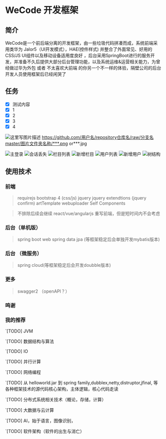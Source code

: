 # WeCode 开发框架

## 简介
WeCode是一个前后端分离的开发框架，由一些垃圾代码拼凑而成，系统前端采用类华为 Jalor5（UI开发模式），HAE(控件样式) 并整合了外面常见、好用的CSS/JS UI组件以及移动设备适用度良好 ，后台采用SpringBoot进行的服务开发，并准备不久后提供大部分后台管理功能，以及系统运维&运营相关能力，为曾经做过华为外包 或者 不太喜欢大前端 的你另一个不一样的体验，隔壁公司的后台开发人员使用框架后已经闲哭了

## 任务
- [x] 测试内容
- [x] 1
- [x] 2
- [x] 3
- [x] 4

![这里写图片描述](http://...)
https://github.com/用户名/repository仓库名/raw/分支名master/图片文件夹名称/***.png or***.jpg

![主登录](https://github.com/is-m/wecode/blob/master/images/login_1.png)
![会话丢失](https://github.com/is-m/wecode/blob/master/images/login_2.png)
![栏目列表](https://github.com/is-m/wecode/blob/master/images/catelog_1.png)
![新增栏目](https://github.com/is-m/wecode/blob/master/images/catelog_2.png)
![用户列表](https://github.com/is-m/wecode/blob/master/images/user_1.png)
![新增用户](https://github.com/is-m/wecode/blob/master/images/user_2.png)
![树结构](https://github.com/is-m/wecode/blob/master/images/reg_1.png)

## 使用技术

### 前端
> requirejs
> bootstrap 4 (css/js)
> jquery 
> jquery extendtions (jquery confirm)
> artTemplate
> webuploader
> Self Components

> 不排除后续会继续 react/vue/angularjs 重写前端，但是短时间内不会考虑

### 后台（单机版）

> spring boot web
> spring data jpa (等框架稳定后会单独开发mybatis版本)

### 后台 （微服务）
> spring cloud(等框架稳定后会开发doubble版本)

### 更多
> swagger2 （openAPI？）

### 鸣谢



### 我的推荐

`[TODO] JVM 

`[TODO] 数据结构与算法

`[TODO] IO

`[TODO] 并行计算

`[TODO] 网络编程

`[TODO] 从 helloworld.jar 到 spring family,dubblex,netty,distruptor,jfinal, 等各种框架技术的源代码核心架构，主体逻辑，核心代码走读

`[TODO] 分布式系统相关技术（概论，存储，计算）

`[TODO] 大数据与云计算

`[TODO] AI，始于语言，图像识别，

`[TODO] 软件架构（软件的出生与消亡）



